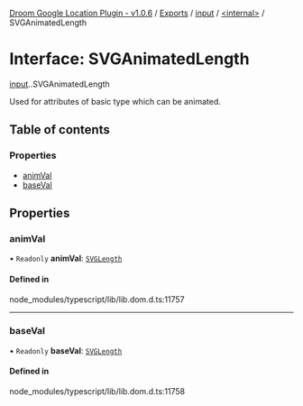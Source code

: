 [Droom Google Location Plugin - v1.0.6](../README.md) / [Exports](../modules.md) / [input](../modules/input.md) / [<internal\>](../modules/input._internal_.md) / SVGAnimatedLength

# Interface: SVGAnimatedLength

[input](../modules/input.md).[<internal>](../modules/input._internal_.md).SVGAnimatedLength

Used for attributes of basic type <length> which can be animated.

## Table of contents

### Properties

- [animVal](input._internal_.SVGAnimatedLength.md#animval)
- [baseVal](input._internal_.SVGAnimatedLength.md#baseval)

## Properties

### animVal

• `Readonly` **animVal**: [`SVGLength`](../modules/input._internal_.md#svglength)

#### Defined in

node_modules/typescript/lib/lib.dom.d.ts:11757

___

### baseVal

• `Readonly` **baseVal**: [`SVGLength`](../modules/input._internal_.md#svglength)

#### Defined in

node_modules/typescript/lib/lib.dom.d.ts:11758

